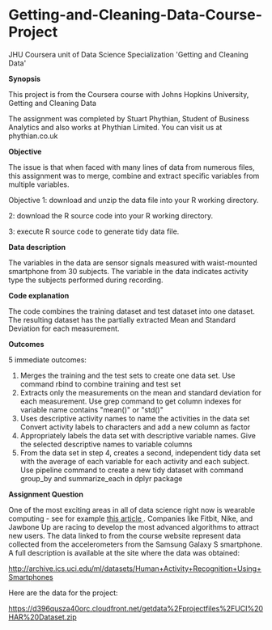 # Getting-and-Cleaning-Data-Course-Project
JHU Coursera unit of Data Science Specialization 'Getting and Cleaning Data'

**Synopsis**

This project is from the Coursera course with Johns Hopkins University, Getting and Cleaning Data

The assignment was completed by Stuart Phythian, Student of Business Analytics and also works at Phythian Limited. You can visit us at phythian.co.uk

**Objective**

The issue is that when faced with many lines of data from numerous files, this assignment was to merge, combine and extract specific variables from multiple variables.

Objective 1: download and unzip the data file into your R working directory.

2: download the R source code into your R working directory.

3: execute R source code to generate tidy data file.

**Data description**

The variables in the data are sensor signals measured with waist-mounted smartphone from 30 subjects. The variable in the data indicates activity type the subjects performed during recording.

**Code explanation**

The code combines the training dataset and test dataset into one dataset.
The resulting dataset has the partially extracted Mean and Standard Deviation for each measurement.

**Outcomes**

5 immediate outcomes:

1. Merges the training and the test sets to create one data set. Use command rbind to combine training and test set
2. Extracts only the measurements on the mean and standard deviation for each measurement. Use grep command to get column indexes for variable name contains "mean()" or "std()"
3. Uses descriptive activity names to name the activities in the data set Convert activity labels to characters and add a new column as factor
4. Appropriately labels the data set with descriptive variable names. Give the selected descriptive names to variable columns
5. From the data set in step 4, creates a second, independent tidy data set with the average of each variable for each activity and each subject. Use pipeline command to create a new tidy dataset with command group_by and summarize_each in dplyr package

**Assignment Question**

One of the most exciting areas in all of data science right now is wearable computing - see for example [this article ](http://www.insideactivitytracking.com/data-science-activity-tracking-and-the-battle-for-the-worlds-top-sports-brand/). Companies like Fitbit, Nike, and Jawbone Up are racing to develop the most advanced algorithms to attract new users. The data linked to from the course website represent data collected from the accelerometers from the Samsung Galaxy S smartphone. A full description is available at the site where the data was obtained:

<http://archive.ics.uci.edu/ml/datasets/Human+Activity+Recognition+Using+Smartphones>

Here are the data for the project:

<https://d396qusza40orc.cloudfront.net/getdata%2Fprojectfiles%2FUCI%20HAR%20Dataset.zip>
